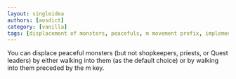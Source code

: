 ```yaml
---
layout: singleidea
authors: [aosdict]
category: [vanilla]
tags: [displacement of monsters, peacefuls, m movement prefix, implemented in xnethack]
---
```

You can displace peaceful monsters (but not shopkeepers, priests, or Quest leaders) by either walking into them (as the default choice) or by walking into them preceded by the m key.
